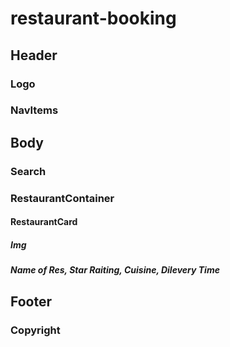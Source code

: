 ﻿# restaurant-booking

## Header
### Logo
### NavItems
## Body
### Search
### RestaurantContainer
#### RestaurantCard
##### Img
##### Name of Res, Star Raiting, Cuisine, Dilevery Time
## Footer
### Copyright

